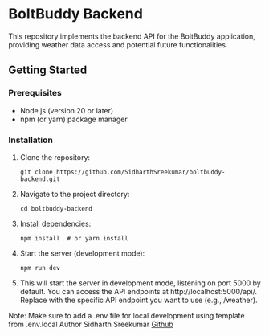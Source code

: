 # BoltBuddy Backend

This repository implements the backend API for the BoltBuddy application, providing weather data access and potential future functionalities.

## Getting Started

### Prerequisites

- Node.js (version 20 or later)
- npm (or yarn) package manager

### Installation

1. Clone the repository:

   ```
   git clone https://github.com/SidharthSreekumar/boltbuddy-backend.git
   ```
2. Navigate to the project directory:
   ```
   cd boltbuddy-backend
   ```
3. Install dependencies:
   ```
   npm install  # or yarn install
   ```
4. Start the server (development mode):
   ```
   npm run dev
   ```
5. This will start the server in development mode, listening on port 5000 by default.
   You can access the API endpoints at http://localhost:5000/api/<endpoint>.
   Replace <endpoint> with the specific API endpoint you want to use (e.g., /weather).

Note: Make sure to add a .env file for local development using template from .env.local
Author
Sidharth Sreekumar [Github](https://github.com/SidharthSreekumar)
